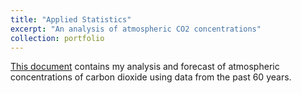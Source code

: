 ```yaml
---
title: "Applied Statistics"
excerpt: "An analysis of atmospheric CO2 concentrations"
collection: portfolio
---
```


[This document](https://github.com/cyrusmaz/cyrusmaz.github.io/blob/master/files/Atmospheric_CO2.pdf) contains my 
analysis and forecast of atmospheric concentrations of carbon dioxide using data from the past 60 years. 


